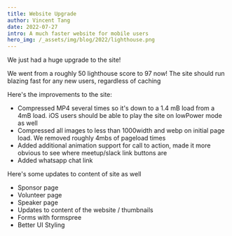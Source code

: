 ```yaml
---
title: Website Upgrade
author: Vincent Tang
date: 2022-07-27
intro: A much faster website for mobile users
hero_img: /_assets/img/blog/2022/lighthouse.png  
---
```


We just had a huge upgrade to the site!

We went from a roughly 50 lighthouse score to 97 now! The site should run blazing fast for any new users, regardless of caching

Here's the improvements to the site:

- Compressed MP4 several times so it's down to a 1.4 mB load from a 4mB load. iOS users should be able to play the site on lowPower mode as well
- Compressed all images to less than 1000width and webp on initial page load. We removed roughly 4mbs of pageload times
- Added additional animation support for call to action, made it more obvious to see where meetup/slack link buttons are
- Added whatsapp chat link

Here's some updates to content of site as well

- Sponsor page
- Volunteer page
- Speaker page
- Updates to content of the website / thumbnails
- Forms with formspree
- Better UI Styling